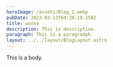 ```yaml
---
heroImage: /assets/Blog_2.webp
pubDate: 2023-03-13T04:20:19.158Z
title: wunna
description: This is description.
paragraph: This is a paragradph.
layout: ../../layout/BlogLayout.astro
---
```

T﻿his is a body.